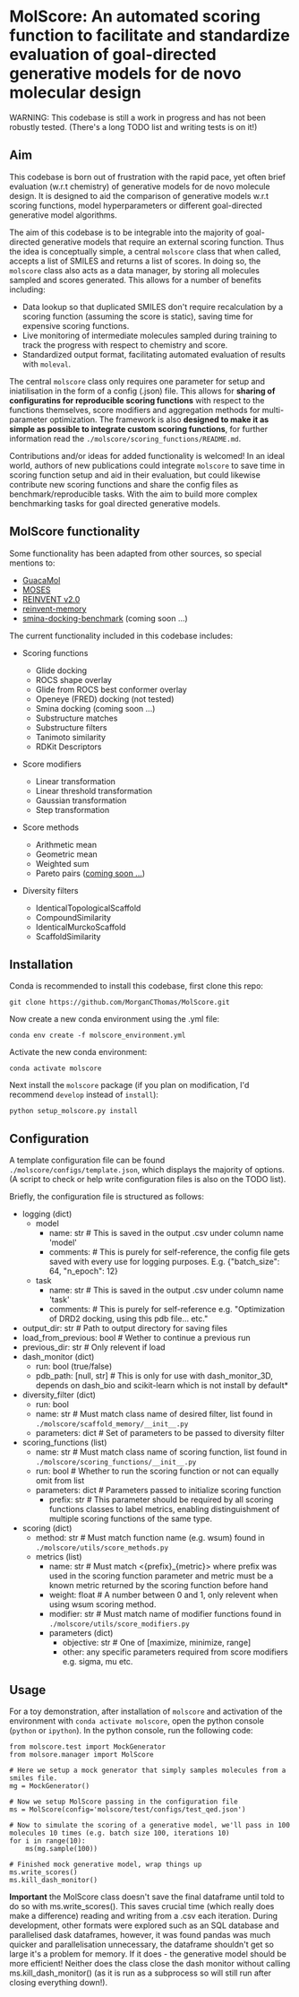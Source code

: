 # MolScore: An automated scoring function to facilitate and standardize evaluation of goal-directed generative models for de novo molecular design

WARNING: This codebase is still a work in progress and has not been robustly tested. (There's a long TODO list and writing tests is on it!)

## Aim

This codebase is born out of frustration with the rapid pace, yet often brief evaluation (w.r.t chemistry) of generative models for de novo molecule design. It is designed to aid the comparison of generative models w.r.t scoring functions, model hyperparameters or different goal-directed generative model algorithms.

The aim of this codebase is to be integrable into the majority of goal-directed generative models that require an external scoring function. Thus the idea is conceptually simple, a central `molscore` class that when called, accepts a list of SMILES and returns a list of scores. In doing so, the `molscore` class also acts as a data manager, by storing all molecules sampled and scores generated. This allows for a number of benefits including:

* Data lookup so that duplicated SMILES don't require recalculation by a scoring function (assuming the score is static), saving time for expensive scoring functions.
* Live monitoring of intermediate molecules sampled during training to track the progress with respect to chemistry and score. 
* Standardized output format, facilitating automated evaluation of results with `moleval`.

The central `molscore` class only requires one parameter for setup and iniatilisation in the form of a config (.json) file. This allows for **sharing of configuratins for reproducible scoring functions** with respect to the functions themselves, score modifiers and aggregation methods for multi-parameter optimization. The framework is also **designed to make it as simple as possible to integrate custom scoring functions**, for further information read the `./molscore/scoring_functions/README.md`.

Contributions and/or ideas for added functionality is welcomed! In an ideal world, authors of new publications could integrate `molscore` to save time in scoring function setup and aid in their evaluation, but could likewise contribute new scoring functions and share the config files as benchmark/reproducible tasks. With the aim to build more complex benchmarking tasks for goal directed generative models. 

## MolScore functionality

Some functionality has been adapted from other sources, so special mentions to:
* [GuacaMol](https://github.com/BenevolentAI/guacamol)
* [MOSES](https://github.com/molecularsets/moses)
* [REINVENT v2.0](https://github.com/MolecularAI/Reinvent)
* [reinvent-memory](https://github.com/tblaschke/reinvent-memory)
* [smina-docking-benchmark](https://github.com/cieplinski-tobiasz/smina-docking-benchmark) (coming soon ...)

The current functionality included in this codebase includes:
* Scoring functions
  * Glide docking
  * ROCS shape overlay
  * Glide from ROCS best conformer overlay
  * Openeye (FRED) docking (not tested)
  * Smina docking (coming soon ...)
  * Substructure matches
  * Substructure filters
  * Tanimoto similarity
  * RDKit Descriptors
  
* Score modifiers
  * Linear transformation
  * Linear threshold transformation
  * Gaussian transformation
  * Step transformation
 
* Score methods
  * Arithmetic mean
  * Geometric mean
  * Weighted sum
  * Pareto pairs ([coming soon ...](https://pubs.acs.org/doi/10.1021/acs.jcim.0c00517))
  
* Diversity filters
  * IdenticalTopologicalScaffold
  * CompoundSimilarity
  * IdenticalMurckoScaffold
  * ScaffoldSimilarity

## Installation

Conda is recommended to install this codebase, first clone this repo:

`git clone https://github.com/MorganCThomas/MolScore.git`

Now create a new conda environment using the .yml file:

`conda env create -f molscore_environment.yml`

Activate the new conda environment:

`conda activate molscore`

Next install the `molscore` package (if you plan on modification, I'd recommend `develop` instead of `install`):

`python setup_molscore.py install`

## Configuration

A template configuration file can be found `./molscore/configs/template.json`, which displays the majority of options. (A script to check or help write configuration files is also on the TODO list).

Briefly, the configuration file is structured as follows:

* logging (dict)
  * model
    * name: str # This is saved in the output .csv under column name 'model'
    * comments: # This is purely for self-reference, the config file gets saved with every use for logging purposes. E.g. {"batch_size": 64, "n_epoch": 12}
  * task
    * name: str # This is saved in the output .csv under column name 'task'
    * comments: # This is purely for self-reference e.g. "Optimization of DRD2 docking, using this pdb file... etc."
* output_dir: str # Path to output directory for saving files
* load_from_previous: bool # Wether to continue a previous run
* previous_dir: str # Only relevent if load 
* dash_monitor (dict)
  * run: bool (true/false)
  * pdb_path: \[null, str] # This is only for use with dash_monitor_3D, depends on dash_bio and scikit-learn which is not install by default*
* diversity_filter (dict)
  * run: bool
  * name: str # Must match class name of desired filter, list found in `./molscore/scaffold_memory/__init__.py`
  * parameters: dict # Set of parameters to be passed to diversity filter
* scoring_functions (list)
  * name: str # Must match class name of scoring function, list found in `./molscore/scoring_functions/__init__.py`
  * run: bool # Whether to run the scoring function or not can equally omit from list
  * parameters: dict # Parameters passed to initialize scoring function
    * prefix: str # This parameter should be required by all scoring functions classes to label metrics, enabling distinguishment of multiple scoring functions of the same type.
* scoring (dict)
  * method: str # Must match function name (e.g. wsum) found in `./molscore/utils/score_methods.py`
  * metrics (list)
    * name: str # Must match <{prefix}_{metric}> where prefix was used in the scoring function parameter and metric must be a known metric returned by the scoring function before hand
    * weight: float # A number between 0 and 1, only relevent when using wsum scoring method.
    * modifier: str # Must match name of modifier functions found in `./molscore/utils/score_modifiers.py`
    * parameters (dict)
      * objective: str # One of \[maximize, minimize, range]
      * other: any specific parameters required from score modifiers e.g. sigma, mu etc.

## Usage

For a toy demonstration, after installation of `molscore` and activation of the environment with `conda activate molscore`, open the python console (`python` or `ipython`). In the python console, run the following code:

```
from molscore.test import MockGenerator
from molsore.manager import MolScore

# Here we setup a mock generator that simply samples molecules from a smiles file.
mg = MockGenerator()

# Now we setup MolScore passing in the configuration file
ms = MolScore(config='molscore/test/configs/test_qed.json')

# Now to simulate the scoring of a generative model, we'll pass in 100 molecules 10 times (e.g. batch size 100, iterations 10)
for i in range(10):
    ms(mg.sample(100))
    
# Finished mock generative model, wrap things up
ms.write_scores()
ms.kill_dash_monitor()
```

**Important** the MolScore class doesn't save the final dataframe until told to do so with ms.write_scores(). This saves crucial time (which really does make a difference) reading and writing from a .csv each iteration. During development, other formats were explored such as an SQL database and parallelised dask dataframes, however, it was found pandas was much quicker and parallelisation unnecessary, the dataframe shouldn't get so large it's a problem for memory. If it does - the generative model should be more efficient! Neither does the class close the dash monitor without calling ms.kill_dash_monitor() (as it is run as a subprocess so will still run after closing everything down!).
